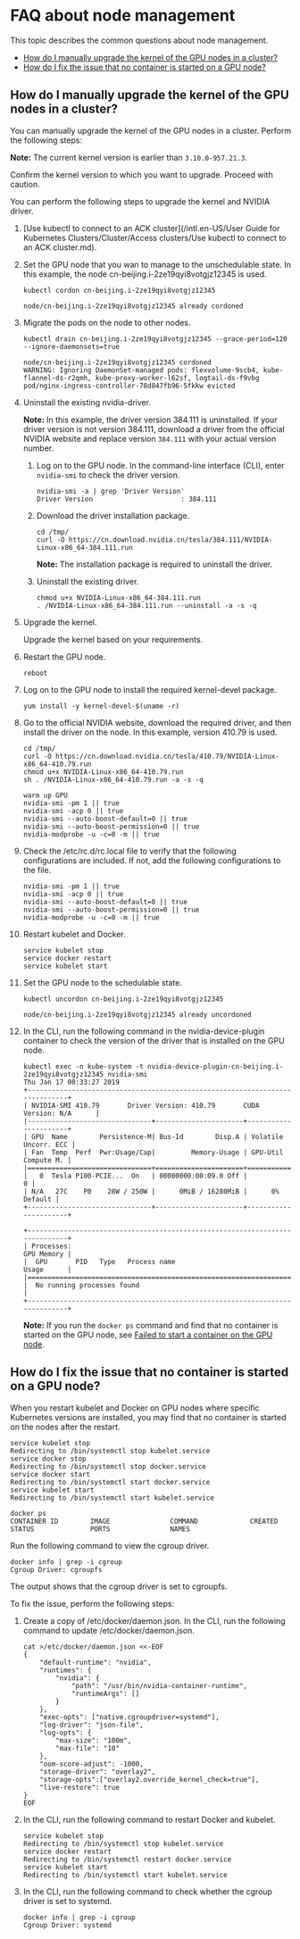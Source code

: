# FAQ about node management

This topic describes the common questions about node management.

-   [How do I manually upgrade the kernel of the GPU nodes in a cluster?](#section_i7t_2z5_h3n)
-   [How do I fix the issue that no container is started on a GPU node?](#section_wj1_6cu_gtc)

## How do I manually upgrade the kernel of the GPU nodes in a cluster?

You can manually upgrade the kernel of the GPU nodes in a cluster. Perform the following steps:

**Note:** The current kernel version is earlier than `3.10.0-957.21.3`.

Confirm the kernel version to which you want to upgrade. Proceed with caution.

You can perform the following steps to upgrade the kernel and NVIDIA driver.

1.  [Use kubectl to connect to an ACK cluster](/intl.en-US/User Guide for Kubernetes Clusters/Cluster/Access clusters/Use kubectl to connect to an ACK cluster.md).

2.  Set the GPU node that you wan to manage to the unschedulable state. In this example, the node cn-beijing.i-2ze19qyi8votgjz12345 is used.

    ```
    kubectl cordon cn-beijing.i-2ze19qyi8votgjz12345
    
    node/cn-beijing.i-2ze19qyi8votgjz12345 already cordoned
    ```

3.  Migrate the pods on the node to other nodes.

    ```
    kubectl drain cn-beijing.i-2ze19qyi8votgjz12345 --grace-period=120 --ignore-daemonsets=true
    
    node/cn-beijing.i-2ze19qyi8votgjz12345 cordoned
    WARNING: Ignoring DaemonSet-managed pods: flexvolume-9scb4, kube-flannel-ds-r2qmh, kube-proxy-worker-l62sf, logtail-ds-f9vbg
    pod/nginx-ingress-controller-78d847fb96-5fkkw evicted
    ```

4.  Uninstall the existing nvidia-driver.

    **Note:** In this example, the driver version 384.111 is uninstalled. If your driver version is not version 384.111, download a driver from the official NVIDIA website and replace version `384.111` with your actual version number.

    1.  Log on to the GPU node. In the command-line interface \(CLI\), enter `nvidia-smi` to check the driver version.

        ```
        nvidia-smi -a | grep 'Driver Version'
        Driver Version                      : 384.111
        ```

    2.  Download the driver installation package.

        ```
        cd /tmp/
        curl -O https://cn.download.nvidia.cn/tesla/384.111/NVIDIA-Linux-x86_64-384.111.run
        ```

        **Note:** The installation package is required to uninstall the driver.

    3.  Uninstall the existing driver.

        ```
        chmod u+x NVIDIA-Linux-x86_64-384.111.run
        . /NVIDIA-Linux-x86_64-384.111.run --uninstall -a -s -q
        ```

5.  Upgrade the kernel.

    Upgrade the kernel based on your requirements.

6.  Restart the GPU node.

    ```
    reboot
    ```

7.  Log on to the GPU node to install the required kernel-devel package.

    ```
    yum install -y kernel-devel-$(uname -r)
    ```

8.  Go to the official NVIDIA website, download the required driver, and then install the driver on the node. In this example, version 410.79 is used.

    ```
    cd /tmp/
    curl -O https://cn.download.nvidia.cn/tesla/410.79/NVIDIA-Linux-x86_64-410.79.run
    chmod u+x NVIDIA-Linux-x86_64-410.79.run
    sh . /NVIDIA-Linux-x86_64-410.79.run -a -s -q
    
    warm up GPU
    nvidia-smi -pm 1 || true
    nvidia-smi -acp 0 || true
    nvidia-smi --auto-boost-default=0 || true
    nvidia-smi --auto-boost-permission=0 || true
    nvidia-modprobe -u -c=0 -m || true
    ```

9.  Check the /etc/rc.d/rc.local file to verify that the following configurations are included. If not, add the following configurations to the file.

    ```
    nvidia-smi -pm 1 || true
    nvidia-smi -acp 0 || true
    nvidia-smi --auto-boost-default=0 || true
    nvidia-smi --auto-boost-permission=0 || true
    nvidia-modprobe -u -c=0 -m || true
    ```

10. Restart kubelet and Docker.

    ```
    service kubelet stop
    service docker restart
    service kubelet start
    ```

11. Set the GPU node to the schedulable state.

    ```
    kubectl uncordon cn-beijing.i-2ze19qyi8votgjz12345
    
    node/cn-beijing.i-2ze19qyi8votgjz12345 already uncordoned
    ```

12. In the CLI, run the following command in the nvidia-device-plugin container to check the version of the driver that is installed on the GPU node.

    ```
    kubectl exec -n kube-system -t nvidia-device-plugin-cn-beijing.i-2ze19qyi8votgjz12345 nvidia-smi
    Thu Jan 17 00:33:27 2019
    +-----------------------------------------------------------------------------+
    | NVIDIA-SMI 410.79       Driver Version: 410.79       CUDA Version: N/A      |
    |-------------------------------+----------------------+----------------------+
    | GPU  Name        Persistence-M| Bus-Id        Disp.A | Volatile Uncorr. ECC |
    | Fan  Temp  Perf  Pwr:Usage/Cap|         Memory-Usage | GPU-Util  Compute M. |
    |===============================+======================+======================|
    |   0  Tesla P100-PCIE...  On   | 00000000:00:09.0 Off |                    0 |
    | N/A   27C    P0    28W / 250W |      0MiB / 16280MiB |      0%      Default |
    +-------------------------------+----------------------+----------------------+
    
    +-----------------------------------------------------------------------------+
    | Processes:                                                       GPU Memory |
    |  GPU       PID   Type   Process name                             Usage      |
    |=============================================================================|
    |  No running processes found                                                 |
    +-----------------------------------------------------------------------------+
    ```

    **Note:** If you run the `docker ps` command and find that no container is started on the GPU node, see [Failed to start a container on the GPU node]().


## How do I fix the issue that no container is started on a GPU node?

When you restart kubelet and Docker on GPU nodes where specific Kubernetes versions are installed, you may find that no container is started on the nodes after the restart.

```
service kubelet stop
Redirecting to /bin/systemctl stop kubelet.service
service docker stop
Redirecting to /bin/systemctl stop docker.service
service docker start
Redirecting to /bin/systemctl start docker.service
service kubelet start
Redirecting to /bin/systemctl start kubelet.service

docker ps
CONTAINER ID        IMAGE               COMMAND             CREATED             STATUS              PORTS               NAMES
```

Run the following command to view the cgroup driver.

```
docker info | grep -i cgroup
Cgroup Driver: cgroupfs
```

The output shows that the cgroup driver is set to cgroupfs.

To fix the issue, perform the following steps:

1.  Create a copy of /etc/docker/daemon.json. In the CLI, run the following command to update /etc/docker/daemon.json.

    ```
    cat >/etc/docker/daemon.json <<-EOF
    {
        "default-runtime": "nvidia",
        "runtimes": {
            "nvidia": {
                "path": "/usr/bin/nvidia-container-runtime",
                "runtimeArgs": []
            }
        },
        "exec-opts": ["native.cgroupdriver=systemd"],
        "log-driver": "json-file",
        "log-opts": {
            "max-size": "100m",
            "max-file": "10"
        },
        "oom-score-adjust": -1000,
        "storage-driver": "overlay2",
        "storage-opts":["overlay2.override_kernel_check=true"],
        "live-restore": true
    }
    EOF
    ```

2.  In the CLI, run the following command to restart Docker and kubelet.

    ```
    service kubelet stop
    Redirecting to /bin/systemctl stop kubelet.service
    service docker restart
    Redirecting to /bin/systemctl restart docker.service
    service kubelet start
    Redirecting to /bin/systemctl start kubelet.service
    ```

3.  In the CLI, run the following command to check whether the cgroup driver is set to systemd.

    ```
    docker info | grep -i cgroup
    Cgroup Driver: systemd
    ```


